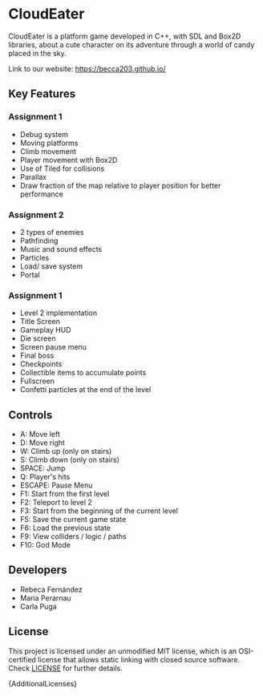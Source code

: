 # CloudEater

CloudEater is a platform game developed in C++, with SDL and Box2D libraries, about a cute character on its adventure through a world of candy placed in the sky. 

Link to our website: https://becca203.github.io/

## Key Features

### Assignment 1
 - Debug system 
 - Moving platforms
 - Climb movement
 - Player movement with Box2D
 - Use of Tiled for collisions
 - Parallax 
 - Draw fraction of the map relative to player position for better performance

### Assignment 2
 - 2 types of enemies
 - Pathfinding
 - Music and sound effects
 - Particles
 - Load/ save system
 - Portal

### Assignment 1
 - Level 2 implementation
 - Title Screen
 - Gameplay HUD
 - Die screen
 - Screen pause menu
 - Final boss
 - Checkpoints
 - Collectible items to accumulate points
 - Fullscreen
 - Confetti particles at the end of the level
 
## Controls

 - A: Move left
 - D: Move right
 - W: Climb up (only on stairs)
 - S: Climb down (only on stairs)
 - SPACE: Jump
 - Q: Player's hits
 - ESCAPE: Pause Menu
 - F1: Start from the first level
 - F2: Teleport to level 2
 - F3: Start from the beginning of the current level
 - F5: Save the current game state
 - F6: Load the previous state 
 - F9: View colliders / logic / paths
 - F10:  God Mode


## Developers

 - Rebeca Fernández 
 - Maria Perarnau 
 - Carla Puga 

## License

This project is licensed under an unmodified MIT license, which is an OSI-certified license that allows static linking with closed source software. Check [LICENSE](LICENSE) for further details.

{AdditionalLicenses}

